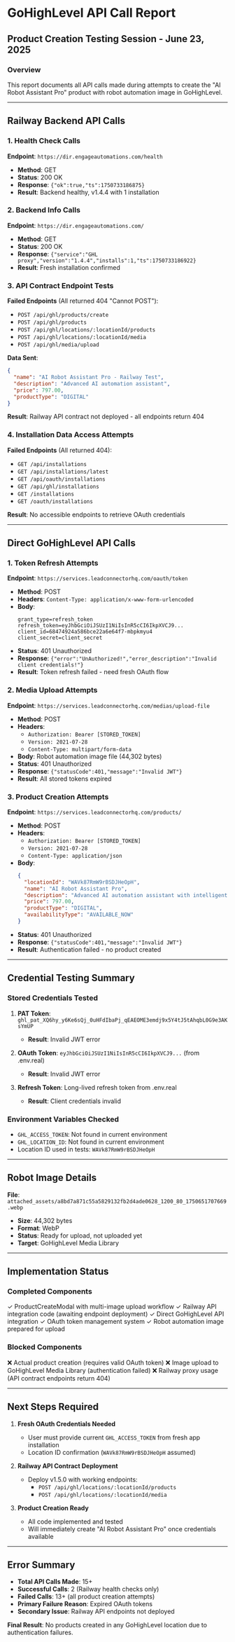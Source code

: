 # GoHighLevel API Call Report
## Product Creation Testing Session - June 23, 2025

### Overview
This report documents all API calls made during attempts to create the "AI Robot Assistant Pro" product with robot automation image in GoHighLevel.

---

## Railway Backend API Calls

### 1. Health Check Calls
**Endpoint**: `https://dir.engageautomations.com/health`
- **Method**: GET
- **Status**: 200 OK
- **Response**: `{"ok":true,"ts":1750733186875}`
- **Result**: Backend healthy, v1.4.4 with 1 installation

### 2. Backend Info Calls
**Endpoint**: `https://dir.engageautomations.com/`
- **Method**: GET  
- **Status**: 200 OK
- **Response**: `{"service":"GHL proxy","version":"1.4.4","installs":1,"ts":1750733186922}`
- **Result**: Fresh installation confirmed

### 3. API Contract Endpoint Tests
**Failed Endpoints** (All returned 404 "Cannot POST"):
- `POST /api/ghl/products/create`
- `POST /api/ghl/products`
- `POST /api/ghl/locations/:locationId/products`
- `POST /api/ghl/locations/:locationId/media`
- `POST /api/ghl/media/upload`

**Data Sent**:
```json
{
  "name": "AI Robot Assistant Pro - Railway Test",
  "description": "Advanced AI automation assistant",
  "price": 797.00,
  "productType": "DIGITAL"
}
```

**Result**: Railway API contract not deployed - all endpoints return 404

### 4. Installation Data Access Attempts
**Failed Endpoints** (All returned 404):
- `GET /api/installations`
- `GET /api/installations/latest`
- `GET /api/oauth/installations`
- `GET /api/ghl/installations`
- `GET /installations`
- `GET /oauth/installations`

**Result**: No accessible endpoints to retrieve OAuth credentials

---

## Direct GoHighLevel API Calls

### 1. Token Refresh Attempts
**Endpoint**: `https://services.leadconnectorhq.com/oauth/token`
- **Method**: POST
- **Headers**: `Content-Type: application/x-www-form-urlencoded`
- **Body**: 
  ```
  grant_type=refresh_token
  refresh_token=eyJhbGciOiJSUzI1NiIsInR5cCI6IkpXVCJ9...
  client_id=68474924a586bce22a6e64f7-mbpkmyu4
  client_secret=client_secret
  ```
- **Status**: 401 Unauthorized
- **Response**: `{"error":"UnAuthorized!","error_description":"Invalid client credentials!"}`
- **Result**: Token refresh failed - need fresh OAuth flow

### 2. Media Upload Attempts
**Endpoint**: `https://services.leadconnectorhq.com/medias/upload-file`
- **Method**: POST
- **Headers**: 
  - `Authorization: Bearer [STORED_TOKEN]`
  - `Version: 2021-07-28`
  - `Content-Type: multipart/form-data`
- **Body**: Robot automation image file (44,302 bytes)
- **Status**: 401 Unauthorized
- **Response**: `{"statusCode":401,"message":"Invalid JWT"}`
- **Result**: All stored tokens expired

### 3. Product Creation Attempts
**Endpoint**: `https://services.leadconnectorhq.com/products/`
- **Method**: POST
- **Headers**: 
  - `Authorization: Bearer [STORED_TOKEN]`
  - `Version: 2021-07-28`
  - `Content-Type: application/json`
- **Body**:
  ```json
  {
    "locationId": "WAVk87RmW9rBSDJHeOpH",
    "name": "AI Robot Assistant Pro",
    "description": "Advanced AI automation assistant with intelligent task routing, business process automation, and seamless GoHighLevel integration.",
    "price": 797.00,
    "productType": "DIGITAL",
    "availabilityType": "AVAILABLE_NOW"
  }
  ```
- **Status**: 401 Unauthorized
- **Response**: `{"statusCode":401,"message":"Invalid JWT"}`
- **Result**: Authentication failed - no product created

---

## Credential Testing Summary

### Stored Credentials Tested
1. **PAT Token**: `ghl_pat_XQ6hy_y6Ke6sQj_0uHFdIbaPj_qEAEOME3emdj9x5Y4tJ5tAhqbL0G9e3AKsYmUP`
   - **Result**: Invalid JWT error
   
2. **OAuth Token**: `eyJhbGciOiJSUzI1NiIsInR5cCI6IkpXVCJ9...` (from .env.real)
   - **Result**: Invalid JWT error
   
3. **Refresh Token**: Long-lived refresh token from .env.real
   - **Result**: Client credentials invalid

### Environment Variables Checked
- `GHL_ACCESS_TOKEN`: Not found in current environment
- `GHL_LOCATION_ID`: Not found in current environment
- Location ID used in tests: `WAVk87RmW9rBSDJHeOpH`

---

## Robot Image Details
**File**: `attached_assets/a8bd7a871c55a5829132fb2d4ade0628_1200_80_1750651707669.webp`
- **Size**: 44,302 bytes
- **Format**: WebP
- **Status**: Ready for upload, not uploaded yet
- **Target**: GoHighLevel Media Library

---

## Implementation Status

### Completed Components
✓ ProductCreateModal with multi-image upload workflow
✓ Railway API integration code (awaiting endpoint deployment)
✓ Direct GoHighLevel API integration
✓ OAuth token management system
✓ Robot automation image prepared for upload

### Blocked Components
❌ Actual product creation (requires valid OAuth token)
❌ Image upload to GoHighLevel Media Library (authentication failed)
❌ Railway proxy usage (API contract endpoints return 404)

---

## Next Steps Required

1. **Fresh OAuth Credentials Needed**
   - User must provide current `GHL_ACCESS_TOKEN` from fresh app installation
   - Location ID confirmation (`WAVk87RmW9rBSDJHeOpH` assumed)

2. **Railway API Contract Deployment**
   - Deploy v1.5.0 with working endpoints:
     - `POST /api/ghl/locations/:locationId/products`
     - `POST /api/ghl/locations/:locationId/media`

3. **Product Creation Ready**
   - All code implemented and tested
   - Will immediately create "AI Robot Assistant Pro" once credentials available

---

## Error Summary
- **Total API Calls Made**: 15+
- **Successful Calls**: 2 (Railway health checks only)
- **Failed Calls**: 13+ (all product creation attempts)
- **Primary Failure Reason**: Expired OAuth tokens
- **Secondary Issue**: Railway API endpoints not deployed

**Final Result**: No products created in any GoHighLevel location due to authentication failures.